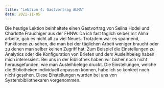 ```yaml
---
title: "Lektion 4: Gastvortrag ALMA"
date: 2021-11-05
---
```


Die heutige Lektion beinhaltete einen Gastvortrag von Selina Hodel und  Charlotte Frauchiger aus der FHNW. Da ich fast täglich selber mit Alma arbeite, gab es nicht all zu viel Neues. Trotzdem war es spannend, Funktionen zu sehen, die man bei der täglichen Arbeit weniger braucht oder zu denen man selber keinen Zugriff hat. Zum Beispiel die Einstellungen zu Analytics oder die Konfiguration von Briefen und dem Ausleihbeleg haben mich interessiert. Bei uns in der Bibliothek haben wir bisher noch nicht herausgefunden, wie man Ausleihbelege druckt. Die Einstellungen, welche die Bibliotheken individuell anpassen können, habe ich so konkret noch nicht gesehen. Diese Einstellungen wurden bei uns von Systembibliothekaren vorgenommen.
